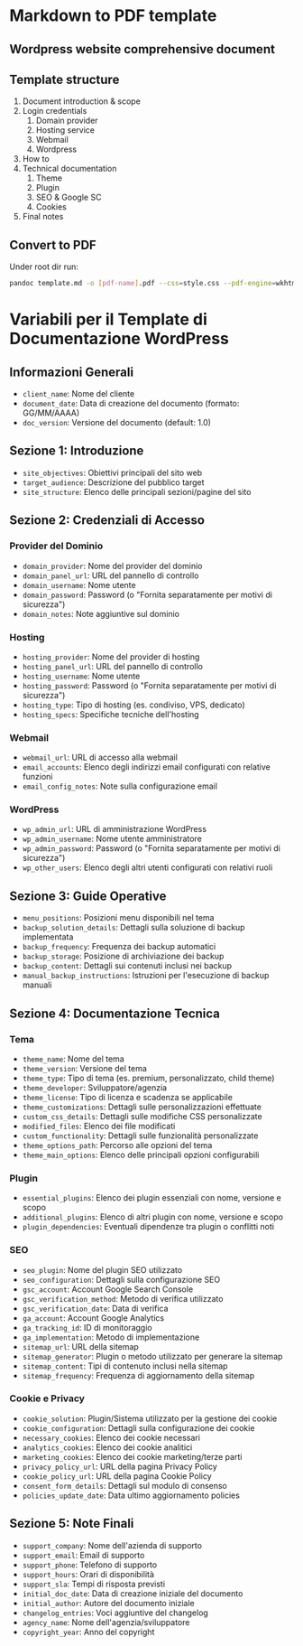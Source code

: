 # Markdown to PDF template

## Wordpress website comprehensive document

## Template structure

1. Document introduction & scope
2. Login credentials
   1. Domain provider
   2. Hosting service
   3. Webmail
   4. Wordpress
3. How to
4. Technical documentation
   1. Theme
   2. Plugin
   3. SEO & Google SC
   4. Cookies
5. Final notes

## Convert to PDF

Under root dir run:

```bash
pandoc template.md -o [pdf-name].pdf --css=style.css --pdf-engine=wkhtmltopdf --resource-path=.
```

# Variabili per il Template di Documentazione WordPress

## Informazioni Generali
- `client_name`: Nome del cliente
- `document_date`: Data di creazione del documento (formato: GG/MM/AAAA)
- `doc_version`: Versione del documento (default: 1.0)

## Sezione 1: Introduzione
- `site_objectives`: Obiettivi principali del sito web
- `target_audience`: Descrizione del pubblico target
- `site_structure`: Elenco delle principali sezioni/pagine del sito

## Sezione 2: Credenziali di Accesso
### Provider del Dominio
- `domain_provider`: Nome del provider del dominio
- `domain_panel_url`: URL del pannello di controllo
- `domain_username`: Nome utente
- `domain_password`: Password (o "Fornita separatamente per motivi di sicurezza")
- `domain_notes`: Note aggiuntive sul dominio

### Hosting
- `hosting_provider`: Nome del provider di hosting
- `hosting_panel_url`: URL del pannello di controllo
- `hosting_username`: Nome utente
- `hosting_password`: Password (o "Fornita separatamente per motivi di sicurezza")
- `hosting_type`: Tipo di hosting (es. condiviso, VPS, dedicato)
- `hosting_specs`: Specifiche tecniche dell'hosting

### Webmail
- `webmail_url`: URL di accesso alla webmail
- `email_accounts`: Elenco degli indirizzi email configurati con relative funzioni
- `email_config_notes`: Note sulla configurazione email

### WordPress
- `wp_admin_url`: URL di amministrazione WordPress
- `wp_admin_username`: Nome utente amministratore
- `wp_admin_password`: Password (o "Fornita separatamente per motivi di sicurezza")
- `wp_other_users`: Elenco degli altri utenti configurati con relativi ruoli

## Sezione 3: Guide Operative
- `menu_positions`: Posizioni menu disponibili nel tema
- `backup_solution_details`: Dettagli sulla soluzione di backup implementata
- `backup_frequency`: Frequenza dei backup automatici
- `backup_storage`: Posizione di archiviazione dei backup
- `backup_content`: Dettagli sui contenuti inclusi nei backup
- `manual_backup_instructions`: Istruzioni per l'esecuzione di backup manuali

## Sezione 4: Documentazione Tecnica
### Tema
- `theme_name`: Nome del tema
- `theme_version`: Versione del tema
- `theme_type`: Tipo di tema (es. premium, personalizzato, child theme)
- `theme_developer`: Sviluppatore/agenzia
- `theme_license`: Tipo di licenza e scadenza se applicabile
- `theme_customizations`: Dettagli sulle personalizzazioni effettuate
- `custom_css_details`: Dettagli sulle modifiche CSS personalizzate
- `modified_files`: Elenco dei file modificati
- `custom_functionality`: Dettagli sulle funzionalità personalizzate
- `theme_options_path`: Percorso alle opzioni del tema
- `theme_main_options`: Elenco delle principali opzioni configurabili

### Plugin
- `essential_plugins`: Elenco dei plugin essenziali con nome, versione e scopo
- `additional_plugins`: Elenco di altri plugin con nome, versione e scopo
- `plugin_dependencies`: Eventuali dipendenze tra plugin o conflitti noti

### SEO
- `seo_plugin`: Nome del plugin SEO utilizzato
- `seo_configuration`: Dettagli sulla configurazione SEO
- `gsc_account`: Account Google Search Console
- `gsc_verification_method`: Metodo di verifica utilizzato
- `gsc_verification_date`: Data di verifica
- `ga_account`: Account Google Analytics
- `ga_tracking_id`: ID di monitoraggio
- `ga_implementation`: Metodo di implementazione
- `sitemap_url`: URL della sitemap
- `sitemap_generator`: Plugin o metodo utilizzato per generare la sitemap
- `sitemap_content`: Tipi di contenuto inclusi nella sitemap
- `sitemap_frequency`: Frequenza di aggiornamento della sitemap

### Cookie e Privacy
- `cookie_solution`: Plugin/Sistema utilizzato per la gestione dei cookie
- `cookie_configuration`: Dettagli sulla configurazione dei cookie
- `necessary_cookies`: Elenco dei cookie necessari
- `analytics_cookies`: Elenco dei cookie analitici
- `marketing_cookies`: Elenco dei cookie marketing/terze parti
- `privacy_policy_url`: URL della pagina Privacy Policy
- `cookie_policy_url`: URL della pagina Cookie Policy
- `consent_form_details`: Dettagli sul modulo di consenso
- `policies_update_date`: Data ultimo aggiornamento policies

## Sezione 5: Note Finali
- `support_company`: Nome dell'azienda di supporto
- `support_email`: Email di supporto
- `support_phone`: Telefono di supporto
- `support_hours`: Orari di disponibilità
- `support_sla`: Tempi di risposta previsti
- `initial_doc_date`: Data di creazione iniziale del documento
- `initial_author`: Autore del documento iniziale
- `changelog_entries`: Voci aggiuntive del changelog
- `agency_name`: Nome dell'agenzia/sviluppatore
- `copyright_year`: Anno del copyright